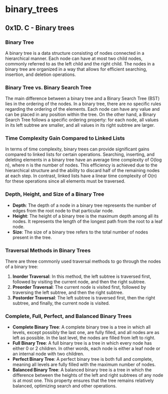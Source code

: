 # binary_trees

## 0x1D. C - Binary trees

### Binary Tree

A binary tree is a data structure consisting of nodes connected in a hierarchical manner. Each node can have at most two child nodes, commonly referred to as the left child and the right child. The nodes in a binary tree are organized in a way that allows for efficient searching, insertion, and deletion operations.

### Binary Tree vs. Binary Search Tree

The main difference between a binary tree and a Binary Search Tree (BST) lies in the ordering of the nodes. In a binary tree, there are no specific rules regarding the ordering of the elements. Each node can have any value and can be placed in any position within the tree. On the other hand, a Binary Search Tree follows a specific ordering property: for each node, all values in its left subtree are smaller, and all values in its right subtree are larger.

### Time Complexity Gain Compared to Linked Lists

In terms of time complexity, binary trees can provide significant gains compared to linked lists for certain operations. Searching, inserting, and deleting elements in a binary tree have an average time complexity of O(log n), where n is the number of nodes. This efficiency is achieved due to the hierarchical structure and the ability to discard half of the remaining nodes at each step. In contrast, linked lists have a linear time complexity of O(n) for these operations since all elements must be traversed.

### Depth, Height, and Size of a Binary Tree

- **Depth**: The depth of a node in a binary tree represents the number of edges from the root node to that particular node.
- **Height**: The height of a binary tree is the maximum depth among all its nodes. It represents the length of the longest path from the root to a leaf node.
- **Size**: The size of a binary tree refers to the total number of nodes present in the tree.

### Traversal Methods in Binary Trees

There are three commonly used traversal methods to go through the nodes of a binary tree:

1. **Inorder Traversal**: In this method, the left subtree is traversed first, followed by visiting the current node, and then the right subtree.
2. **Preorder Traversal**: The current node is visited first, followed by traversing the left subtree, and then the right subtree.
3. **Postorder Traversal**: The left subtree is traversed first, then the right subtree, and finally, the current node is visited.

### Complete, Full, Perfect, and Balanced Binary Trees

- **Complete Binary Tree**: A complete binary tree is a tree in which all levels, except possibly the last one, are fully filled, and all nodes are as left as possible. In the last level, the nodes are filled from left to right.
- **Full Binary Tree**: A full binary tree is a tree in which every node has either 0 or 2 children. In other words, each node is either a leaf node or an internal node with two children.
- **Perfect Binary Tree**: A perfect binary tree is both full and complete, meaning all levels are fully filled with the maximum number of nodes.
- **Balanced Binary Tree**: A balanced binary tree is a tree in which the difference between the heights of the left and right subtrees of any node is at most one. This property ensures that the tree remains relatively balanced, optimizing search and other operations.
